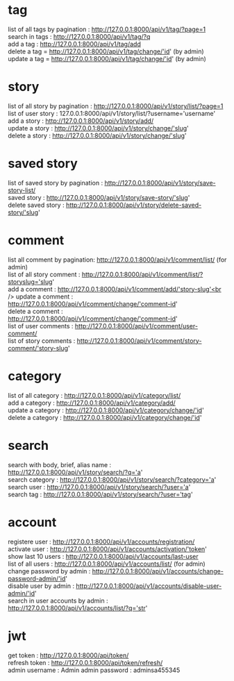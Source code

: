 # tag
list of all tags by pagination : http://127.0.0.1:8000/api/v1/tag/?page=1 <br />
search in tags : http://127.0.0.1:8000/api/v1/tag/?q <br />
add a tag : http://127.0.0.1:8000/api/v1/tag/add <br />
delete a tag = http://127.0.0.1:8000/api/v1/tag/change/'id' (by admin) <br />
update a tag = http://127.0.0.1:8000/api/v1/tag/change/'id' (by admin) <br />

# story
list of all story by pagination : http://127.0.0.1:8000/api/v1/story/list/?page=1 <br />
list of user story : 127.0.0.1:8000/api/v1/story/list/?username='username' <br />
add a story : http://127.0.0.1:8000/api/v1/story/add/ <br />
update a story : http://127.0.0.1:8000/api/v1/story/change/'slug' <br />
delete a story : http://127.0.0.1:8000/api/v1/story/change/'slug' <br />

# saved story
list of saved story by pagination : http://127.0.0.1:8000/api/v1/story/save-story-list/ <br />
saved story : http://127.0.0.1:8000/api/v1/story/save-story/'slug' <br />
delete saved story : http://127.0.0.1:8000/api/v1/story/delete-saved-story/'slug' <br />

# comment
list all comment by pagination: http://127.0.0.1:8000/api/v1/comment/list/ (for admin) <br />
list of all story comment : http://127.0.0.1:8000/api/v1/comment/list/?storyslug='slug' <br />
add a comment : http://127.0.0.1:8000/api/v1/comment/add/'story-slug'<br />
update a comment : http://127.0.0.1:8000/api/v1/comment/change/'comment-id' <br />
delete a comment : http://127.0.0.1:8000/api/v1/comment/change/'comment-id' <br />
list of user comments : http://127.0.0.1:8000/api/v1/comment/user-comment/ <br />
list of story comments : http://127.0.0.1:8000/api/v1/comment/story-comment/'story-slug' <br />

# category
list of all category : http://127.0.0.1:8000/api/v1/category/list/ <br />
add a category : http://127.0.0.1:8000/api/v1/category/add/ <br />
update a category : http://127.0.0.1:8000/api/v1/category/change/'id' <br />
delete a category : http://127.0.0.1:8000/api/v1/category/change/'id' <br />

# search
search with body, brief, alias name : http://127.0.0.1:8000/api/v1/story/search/?q='a' <br />
search category : http://127.0.0.1:8000/api/v1/story/search/?category='a' <br />
search user : http://127.0.0.1:8000/api/v1/story/search/?user='a' <br />
search tag : http://127.0.0.1:8000/api/v1/story/search/?user='tag' <br />


# account
registere user : http://127.0.0.1:8000/api/v1/accounts/registration/ <br />
activate user : http://127.0.0.1:8000/api/v1/accounts/activation/'token'  <br />
show last 10 users : http://127.0.0.1:8000/api/v1/accounts/last-user <br />
list of all users : http://127.0.0.1:8000/api/v1/accounts/list/ (for admin) <br />
change password by admin : http://127.0.0.1:8000/api/v1/accounts/change-password-admin/'id' <br />
disable user by admin : http://127.0.0.1:8000/api/v1/accounts/disable-user-admin/'id' <br />
search in user accounts by admin : http://127.0.0.1:8000/api/v1/accounts/list/?q='str' <br />

# jwt
get token : http://127.0.0.1:8000/api/token/ <br />
refresh token : http://127.0.0.1:8000/api/token/refresh/ <br />
admin username : Admin
admin password : adminsa455345
